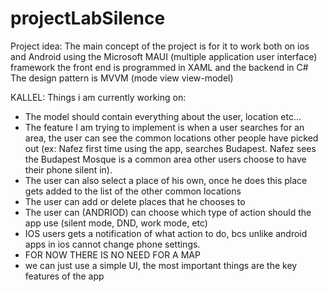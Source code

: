 # projectLabSilence

Project idea:
The main concept of the project is for it to work both on ios and Android 
using the Microsoft MAUI (multiple application user interface) framework
the front end is programmed in XAML and the backend in C#
The design pattern is MVVM (mode view view-model)



KALLEL:
Things i am currently working on:
- The model should contain everything about the user, location etc...
- The feature I am trying to implement is when a user searches for an area, the user can see the common locations other people have picked out (ex: Nafez first time using the app, searches Budapest. Nafez sees the Budapest Mosque is a common area other users choose to have their phone silent in).
- The user can also select a place of his own, once he does this place gets added to the list of the other common locations
- The user can add or delete places that he chooses to
- The user can (ANDRIOD) can choose which type of action should the app use (silent mode, DND, work mode, etc)
- IOS users gets a notification of what action to do, bcs unlike android apps in ios cannot change phone settings.
- FOR NOW THERE IS NO NEED FOR A MAP
- we can just use a simple UI, the most important things are the key features of the app
